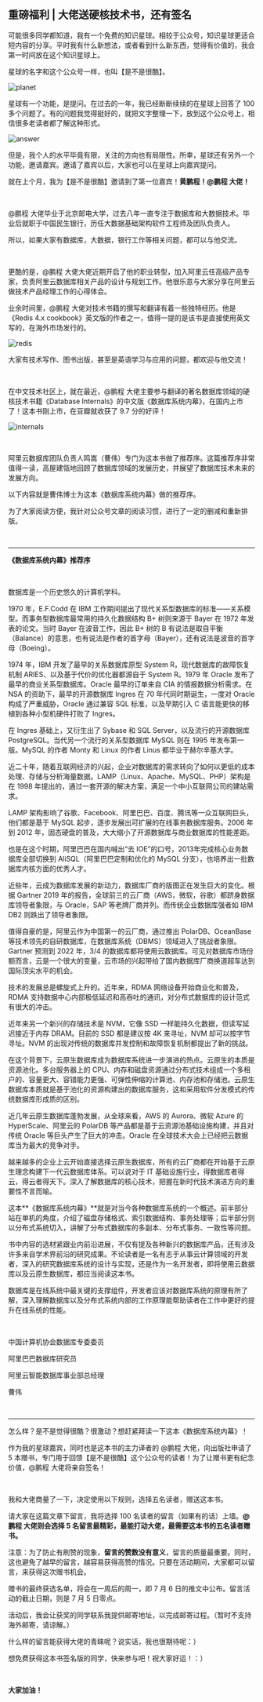 ## 重磅福利 | 大佬送硬核技术书，还有签名

可能很多同学都知道，我有一个免费的知识星球。相较于公众号，知识星球更适合短内容的分享。平时我有什么新想法，或者看到什么新东西，觉得有价值的，我会第一时间放在这个知识星球上。

星球的名字和这个公众号一样，也叫【是不是很酷】。

![planet](planet.jpg)

星球有一个功能，是提问。在过去的一年，我已经断断续续的在星球上回答了 100 多个问题了。有的问题我觉得挺好的，就把文字整理一下，放到这个公众号上，相信很多老读者都了解这种形式。

![answer](answer.jpg)

但是，我个人的水平毕竟有限，关注的方向也有局限性。所幸，星球还有另外一个功能，邀请嘉宾。邀请了嘉宾以后，大家也可以在星球上向嘉宾提问。

就在上个月，我为【是不是很酷】邀请到了第一位嘉宾！**黄鹏程！@鹏程 大佬！**

<br>

@鹏程 大佬毕业于北京邮电大学，过去八年一直专注于数据库和大数据技术。毕业后就职于中国民生银行，历任大数据基础架构软件工程师及团队负责人。

所以，如果大家有数据库，大数据，银行工作等相关问题，都可以与他交流。

<br/>

更酷的是，@鹏程 大佬大佬近期开启了他的职业转型，加入阿里云任高级产品专家，负责阿里云数据库相关产品的设计与规划工作。他很乐意与大家分享在阿里云做技术产品经理工作的心得体会。

业余时间里，@鹏程 大佬对技术书籍的撰写和翻译有着一些独特经历。他是《Redis 4.x cookbook》英文版的作者之一，值得一提的是该书是直接使用英文写的，在海外市场发行的。

![redis](redis.jpg)

大家有技术写作、图书出版，甚至是英语学习与应用的问题，都欢迎与他交流！

<br/>

在中文技术社区上，就在最近，@鹏程 大佬主要参与翻译的著名数据库领域的硬核技术书籍《Database Internals》的中文版《数据库系统内幕》，在国内上市了！这本书刚上市，在豆瓣就收获了 9.7 分的好评！

![internals](internals.png)

<br/>

阿里云数据库团队负责人鸣嵩（曹伟）专门为这本书做了推荐序。这篇推荐序非常值得一读，高屋建瓴地回顾了数据库领域的发展历史，并展望了数据库技术未来的发展方向。

以下内容就是曹伟博士为这本《数据库系统内幕》做的推荐序。

为了大家阅读方便，我针对公众号文章的阅读习惯，进行了一定的删减和重新排版。

<br/>

---

**《数据库系统内幕》推荐序**

<br/>

数据库是一个历史悠久的计算机学科。

1970 年，E.F.Codd 在 IBM 工作期间提出了现代关系型数据库的标准——关系模型。而事务型数据库最常用的持久化数据结构 B+ 树则来源于 Bayer 在 1972 年发表的论文。当时 Bayer 在波音工作，因此 B+ 树的 B 有说法是取自平衡（Balance）的意思，也有说法是作者的首字母（Bayer），还有说法是波音的首字母（Boeing）。

1974 年，IBM 开发了最早的关系数据库原型 System R，现代数据库的故障恢复机制 ARIES、以及基于代价的优化器都源自于 System R。1979 年 Oracle 发布了最早的商业关系型数据库。Oracle 最早的订单来自 CIA 的情报数据分析需求。在 NSA 的资助下，最早的开源数据库 Ingres 在 70 年代同时期诞生，一度对 Oracle 构成了严重威胁，Oracle 通过兼容 SQL 标准，以及早期引入 C 语言能更快的移植到各种小型机硬件打败了 Ingres。

在 Ingres 基础上，又衍生出了 Sybase 和 SQL Server，以及流行的开源数据库 PostgreSQL。当代另一个流行的关系型数据库 MySQL 则在 1995 年发布第一版。MySQL 的作者 Monty 和 Linux 的作者 Linus 都毕业于赫尔辛基大学。

近二十年，随着互联网经济的兴起，企业对数据库的需求转向了如何以更低的成本处理、存储与分析海量数据。LAMP（Linux、Apache、MySQL、PHP）架构是在 1998 年提出的，通过一套开源的解决方案，满足一个中小互联网公司的建站需求。

LAMP 架构影响了谷歌、Facebook、阿里巴巴、百度、腾讯等一众互联网巨头，他们都是基于 MySQL 起步，逐步发展出可扩展的在线事务数据库服务。2006 年到 2012 年，固态硬盘的普及，大大缩小了开源数据库与商业数据库的性能差距。

也是在这个时期，阿里巴巴在国内喊出“去 IOE”的口号，2013年完成核心业务数据库全部切换到 AliSQL（阿里巴巴定制和优化的 MySQL 分支），也培养出一批数据库内核方面的优秀人才。

近些年，云成为数据库发展的新动力，数据库厂商的版图正在发生巨大的变化。根据 Gartner 2019 年的报告，全球前三的云厂商（AWS，微软，谷歌）都跻身数据库领导者象限，与 Oracle，SAP 等老牌厂商并列。而传统企业数据库强者如 IBM DB2 则跌出了领导者象限。

值得自豪的是，阿里云作为中国第一的云厂商，通过推出 PolarDB、OceanBase 等技术领先的自研数据库，在数据库系统（DBMS）领域进入了挑战者象限。Gartner 预测到 2022 年，3/4 的数据库都将使用云数据库。可见对数据库市场份额而言，云是一个很大的变量，云市场的兴起带给了国内数据库厂商换道超车达到国际顶尖水平的机会。

技术的发展总是螺旋式上升的。近年来，RDMA 网络设备开始商业化和普及，RDMA 支持数据中心内部极低延迟和高吞吐的通讯，对分布式数据库的设计范式有很大的冲击。

近年来另一个新兴的存储技术是 NVM，它像 SSD 一样能持久化数据，但读写延迟接近于内存 DRAM。目前的 SSD 都是建议按 4K 来寻址，NVM 却可以按字节寻址。NVM 的出现对传统的数据库并发控制和故障恢复机制都提出了新的挑战。

在这个背景下，云原生数据库成为数据库系统进一步演进的热点。云原生的本质是资源池化。多台服务器上的 CPU、内存和磁盘资源通过分布式技术组成一个多租户的、容量更大、容错能力更强、可弹性伸缩的计算池、内存池和存储池。云原生数据库本质就是基于池化的资源构建出的数据库服务，这和采用软件分发模式的传统数据库形成质的区别。

近几年云原生数据库蓬勃发展，从全球来看，AWS 的 Aurora、微软 Azure 的 HyperScale、阿里云的 PolarDB 等产品都是基于云资源池基础设施构建，并且对传统 Oracle 等巨头产生了巨大的冲击。Oracle 在全球技术大会上已经把云数据库当为最大的竞争对手。

越来越多的企业上云开始直接选择云原生数据库，所有的云厂商都在开始基于云原生理念构建下一代云数据库体系。可以说对于 IT 基础设施行业，得数据库者得云，得云者得天下。深入了解数据库的核心技术，把握在新时代技术演进方向的重要性不言而喻。

这本**《数据库系统内幕》**就是对当今各种数据库系统的一个概述。前半部分站在单机的角度，介绍了磁盘存储格式、索引数据结构、事务处理等；后半部分则以分布式系统切入，讲解了分布式数据库的多副本、分布式事务、一致性等问题。

书中内容的选材紧跟业内前沿进展，不仅有提及各种新兴的数据库产品，还有涉及许多来自学术界前沿的研究成果。不论读者是一名有志于从事云计算领域的开发者，深入的研究数据库系统的设计与实现，还是作为一名开发者，即将使用云数据库以及云原生数据库，都应当阅读这本书。

数据库是在线系统中最关键的支撑组件，开发者应该对数据库系统的原理有所了解，深入理解数据库以及分布式系统内部的工作原理能帮助读者在工作中更好的提升在线系统的性能。

<br/> 

中国计算机协会数据库专委委员

阿里巴巴数据库研究员

阿里云智能数据库事业部总经理

曹伟

<br/>

---

怎么样？是不是觉得很酷？很激动？想赶紧拜读一下这本《数据库系统内幕》！

作为我的星球嘉宾，同时也是这本书的主力译者的 @鹏程 大佬，向出版社申请了 5 本赠书，专门用于回馈【是不是很酷】这个公众号的读者！为了让赠书更有纪念价值，@鹏程 大佬将亲自签名！

<br/>

我和大佬商量了一下，决定使用以下规则，选择五名读者，赠送这本书。

请大家在这篇文章下留言，我将选择 100 名读者的留言（如果有的话）上墙。**@鹏程 大佬则会选择 5 名留言最精彩，最能打动大佬，最需要这本书的五名读者赠书。**

注意：为了防止有刷赞的现象，**留言的赞数没有意义**，留言的质量最重要。同时，这也避免了越早的留言，越容易获得高赞的情况。只要在活动期间，大家都可以留言，来获得这次赠书机会。

赠书的最终获选名单，将会在一周后的周一，即 7 月 6 日的推文中公布。留言活动的截止日期，则是 7 月 5 日零点。

活动后，我会让获奖的同学联系我提供邮寄地址，以完成邮寄过程。（暂时不支持海外邮寄，请谅解。）

什么样的留言能获得大佬的青睐呢？说实话，我也很期待呢：）

想免费获得这本书签名版的同学，快来参与吧！祝大家好运！：）

<br/>

**大家加油！**